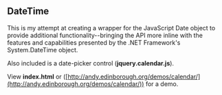 DateTime
--------

This is my attempt at creating a wrapper for the JavaScript Date object to provide additional functionality--bringing the API more inline with the features and capabilities presented by the .NET Framework's System.DateTime object.

Also included is a date-picker control (__jquery.calendar.js__).

View __index.html__ or ([http://andy.edinborough.org/demos/calendar/](http://andy.edinborough.org/demos/calendar/)) for a demo.